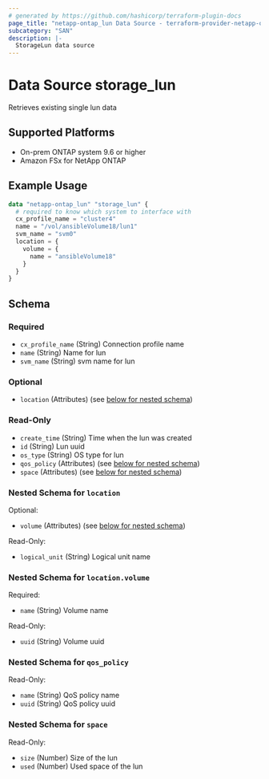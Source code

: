 ```yaml
---
# generated by https://github.com/hashicorp/terraform-plugin-docs
page_title: "netapp-ontap_lun Data Source - terraform-provider-netapp-ontap"
subcategory: "SAN"
description: |-
  StorageLun data source
---
```


# Data Source storage_lun

Retrieves existing single lun data

## Supported Platforms

* On-prem ONTAP system 9.6 or higher
* Amazon FSx for NetApp ONTAP

## Example Usage

```terraform
data "netapp-ontap_lun" "storage_lun" {
  # required to know which system to interface with
  cx_profile_name = "cluster4"
  name = "/vol/ansibleVolume18/lun1"
  svm_name = "svm0"
  location = {
    volume = {
      name = "ansibleVolume18"
    }
  }
}
```

<!-- schema generated by tfplugindocs -->
## Schema

### Required

- `cx_profile_name` (String) Connection profile name
- `name` (String) Name for lun
- `svm_name` (String) svm name for lun

### Optional

- `location` (Attributes) (see [below for nested schema](#nestedatt--location))

### Read-Only

- `create_time` (String) Time when the lun was created
- `id` (String) Lun uuid
- `os_type` (String) OS type for lun
- `qos_policy` (Attributes) (see [below for nested schema](#nestedatt--qos_policy))
- `space` (Attributes) (see [below for nested schema](#nestedatt--space))

<a id="nestedatt--location"></a>

### Nested Schema for `location`

Optional:

- `volume` (Attributes) (see [below for nested schema](#nestedatt--location--volume))

Read-Only:

- `logical_unit` (String) Logical unit name

<a id="nestedatt--location--volume"></a>

### Nested Schema for `location.volume`

Required:

- `name` (String) Volume name

Read-Only:

- `uuid` (String) Volume uuid

<a id="nestedatt--qos_policy"></a>

### Nested Schema for `qos_policy`

Read-Only:

- `name` (String) QoS policy name
- `uuid` (String) QoS policy uuid

<a id="nestedatt--space"></a>

### Nested Schema for `space`

Read-Only:

- `size` (Number) Size of the lun
- `used` (Number) Used space of the lun
